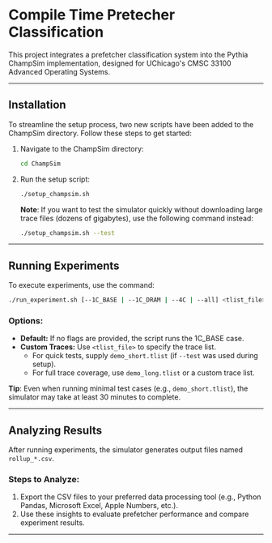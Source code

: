 # Compile Time Pretecher Classification  

This project integrates a prefetcher classification system into the Pythia ChampSim implementation, designed for UChicago's CMSC 33100 Advanced Operating Systems.

---

## Installation  

To streamline the setup process, two new scripts have been added to the ChampSim directory. Follow these steps to get started:  

1. Navigate to the ChampSim directory:  

   ```bash  
   cd ChampSim  
   ```  

2. Run the setup script:  

   ```bash  
   ./setup_champsim.sh  
   ```  

   **Note**: If you want to test the simulator quickly without downloading large trace files (dozens of gigabytes), use the following command instead:  

   ```bash  
   ./setup_champsim.sh --test  
   ```  

---

## Running Experiments  

To execute experiments, use the command:  

```bash  
./run_experiment.sh [--1C_BASE | --1C_DRAM | --4C | --all] <tlist_file>  
```  

### Options:  

- **Default:** If no flags are provided, the script runs the 1C_BASE case.  
- **Custom Traces:** Use `<tlist_file>` to specify the trace list.  
  - For quick tests, supply `demo_short.tlist` (if `--test` was used during setup).  
  - For full trace coverage, use `demo_long.tlist` or a custom trace list.  

**Tip**: Even when running minimal test cases (e.g., `demo_short.tlist`), the simulator may take at least 30 minutes to complete.  

---

## Analyzing Results  

After running experiments, the simulator generates output files named `rollup_*.csv`.  

### Steps to Analyze:  

1. Export the CSV files to your preferred data processing tool (e.g., Python Pandas, Microsoft Excel, Apple Numbers, etc.).  
2. Use these insights to evaluate prefetcher performance and compare experiment results.  

---
